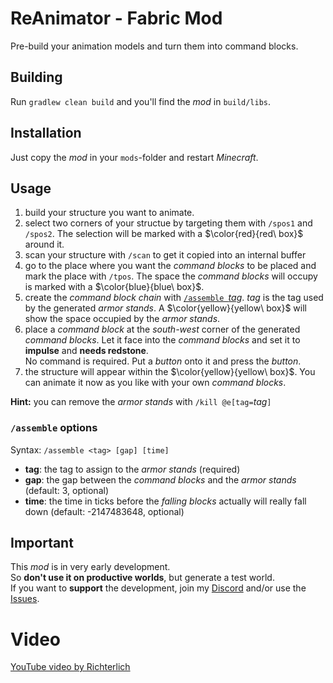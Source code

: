 # ReAnimator - Fabric Mod
Pre-build your animation models and turn them into command blocks.

## Building
Run `gradlew clean build` and you'll find the *mod* in `build/libs`.

## Installation
Just copy the *mod* in your `mods`-folder and restart *Minecraft*.

## Usage
1. build your structure you want to animate.
2. select two corners of your structue by targeting them with `/spos1` and `/spos2`. The selection will be marked with a $\color{red}{red\ box}$ around it.
3. scan your structure with `/scan` to get it copied into an internal buffer
4. go to the place where you want the *command blocks* to be placed and mark the place with `/tpos`. The space the *command blocks* will occupy is marked with a $\color{blue}{blue\ box}$.
5. create the *command block chain* with [`/assemble `*tag*](#assemble-options). *tag* is the tag used by the generated *armor stands*. A $\color{yellow}{yellow\ box}$ will show the space occupied by the *armor stands*.
6. place a *command block* at the *south-west* corner of the generated *command blocks*. Let it face into the *command blocks* and set it to **impulse** and **needs redstone**.<br />No command is required. Put a *button* onto it and press the *button*.
7. the structure will appear within the $\color{yellow}{yellow\ box}$. You can animate it now as you like with your own *command blocks*.

**Hint:** you can remove the *armor stands* with `/kill @e[tag=`*tag*`]`

### `/assemble` options
Syntax: `/assemble <tag> [gap] [time]`
- **tag**: the tag to assign to the *armor stands* (required)
- **gap**: the gap between the *command blocks* and the *armor stands* (default: 3, optional)
- **time**: the time in ticks before the *falling blocks* actually will really fall down (default: -2147483648, optional)

## Important
This *mod* is in very early development.<br />
So **don't use it on productive worlds**, but generate a test world.<br />
If you want to **support** the development, join my [Discord](https://discord.gg/tkX9BcwCCS) and/or use the [Issues](https://github.com/velnias75/ReAnimator/issues).

# Video
[YouTube video by Richterlich](https://youtu.be/XPBeLFLsFO0)
